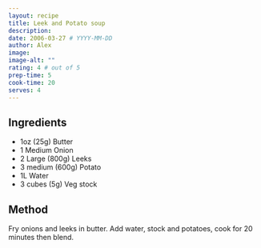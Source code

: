```yaml
---
layout: recipe
title: Leek and Potato soup
description:
date: 2006-03-27 # YYYY-MM-DD
author: Alex
image:
image-alt: ""
rating: 4 # out of 5
prep-time: 5
cook-time: 20
serves: 4
---
```


## Ingredients
- 1oz (25g) Butter
- 1 Medium Onion
- 2 Large (800g) Leeks
- 3 medium (600g) Potato
- 1L Water
- 3 cubes (5g) Veg stock

## Method
Fry onions and leeks in butter. Add water, stock and potatoes, cook for 20 minutes then blend.
